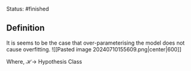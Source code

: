 Status: #finished 
## Definition
It is seems to be the case that over-parameterising the model does not cause overfitting.
![[Pasted image 20240710155609.png|center|600]]

Where, $\mathcal H\rightarrow$ Hypothesis Class


